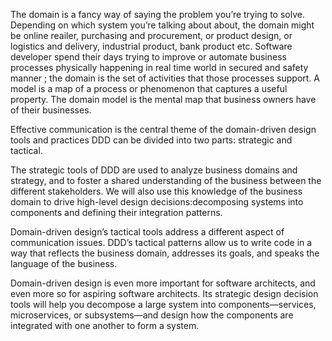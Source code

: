 
The domain is a fancy way of saying the problem you’re trying to solve. Depending on which system you’re talking about about, the domain might be online reailer,
purchasing and procurement, or product design, or logistics and delivery, industrial product, bank product etc.  Software developer spend their days trying to
improve or automate business processes physically happening in real time world in secured and safety manner ; the domain is the set of activities that those
processes support. A model is a map of a process or phenomenon that captures a useful property.
The domain model is the mental map that business owners have of their businesses. 

Effective communication is the central theme of the domain-driven design tools and practices DDD can be divided into two parts: strategic and tactical.

The strategic tools of DDD are used to analyze business domains and strategy, and to foster a shared understanding of the business between the different stakeholders.
We will also use this knowledge of the business domain to drive high-level design decisions:decomposing systems into components and defining their integration patterns.

Domain-driven design’s tactical tools address a different aspect of communication issues. DDD’s tactical patterns allow us to write code in a way that reflects
the business domain, addresses its goals, and speaks the language of the business.

Domain-driven design is even more important for software architects, and even more so for aspiring software architects. Its strategic design decision tools will 
help you decompose a large system into components—services, microservices, or subsystems—and design how the components are integrated with one another to form
a system.
